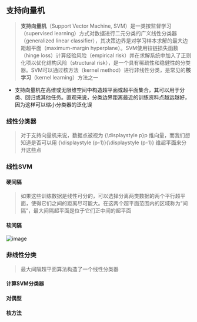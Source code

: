 ## 支持向量机
> **支持向量机**（Support Vector Machine, SVM）是一类按监督学习（supervised learning）方式对数据进行二元分类的广义线性分类器（generalized linear classifier），其决策边界是对学习样本求解的最大边距超平面（maximum-margin hyperplane）。SVM使用铰链损失函数（hinge loss）计算经验风险（empirical risk）并在求解系统中加入了正则化项以优化结构风险（structural risk），是一个具有稀疏性和稳健性的分类器。SVM可以通过核方法（kernel method）进行非线性分类，是常见的**核学习**（kernel learning）方法之一
* 支持向量机在高维或无限维空间中构造超平面或超平面集合，其可以用于分类、回归或其他任务。直观来说，分类边界距离最近的训练资料点越远越好，因为这样可以缩小分类器的泛化误

### 线性分类器
> 对于支持向量机来说，数据点被视为 {\displaystyle p}p 维向量，而我们想知道是否可以用 {\displaystyle (p-1)}{\displaystyle (p-1)} 维超平面来分开这些点

### 线性SVM
#### 硬间隔
> 如果这些训练数据是线性可分的，可以选择分离两类数据的两个平行超平面，使得它们之间的距离尽可能大。在这两个超平面范围内的区域称为“间隔”，最大间隔超平面是位于它们正中间的超平面
#### 软间隔
![image](https://user-images.githubusercontent.com/13389058/154791443-f5e2677f-1796-4029-9d1a-a8931f242a94.png)

### 非线性分类
> 最大间隔超平面算法构造了一个线性分类器
#### 计算SVM分类器
#### 对偶型
#### 核方法
